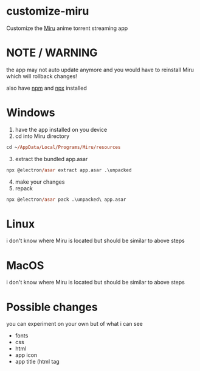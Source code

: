 # customize-miru
Customize the [Miru](https://github.com/ThaUnknown/miru) anime torrent streaming app

# NOTE / WARNING
the app may not auto update anymore and you would have to reinstall Miru which will rollback changes!

also have [npm](https://docs.npmjs.com/downloading-and-installing-node-js-and-npm) and [npx](https://www.npmjs.com/package/npx) installed

# Windows
1. have the app installed on you device
2. cd into Miru directory
```ps
cd ~/AppData/Local/Programs/Miru/resources
```
3. extract the bundled app.asar
 ```ps
npx @electron/asar extract app.asar .\unpacked
```
4. make your changes
5. repack
```ps
npx @electron/asar pack .\unpacked\ app.asar
```

# Linux
i don't know where Miru is located but should be similar to above steps

# MacOS
i don't know where Miru is located but should be similar to above steps

# Possible changes
you can experiment on your own but of what i can see
- fonts
- css
- html
- app icon
- app title (html tag <title> in app.html)
- some javascript maybe?
